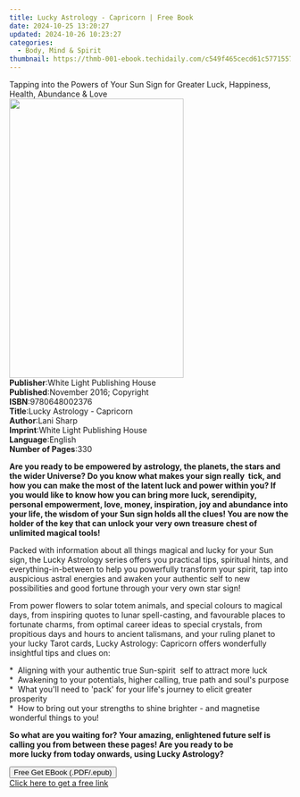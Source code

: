 ```yaml
---
title: Lucky Astrology - Capricorn | Free Book
date: 2024-10-25 13:20:27
updated: 2024-10-26 10:23:27
categories:
  - Body, Mind & Spirit
thumbnail: https://thmb-001-ebook.techidaily.com/c549f465cecd61c577155741a691012fae2038e68b6382e68611cc6e80df8122.jpg
---
```

<main id="book-container">
  <div class="flex flex-col">
    <div class="book-brief flex-1 py-6 px-4 sm:p-6 md:py-10 md:px-8">
      <!-- brief-->
      <div class="book-brief-main">
        Tapping into the Powers of Your Sun Sign for Greater Luck, Happiness,
        Health, Abundance & Love
      </div>
    </div>
    <div
      class="book-meta-info flex-1 grid gap-4 col-start-1 col-end-3 row-start-1 sm:mb-6 sm:grid-cols-4 lg:gap-6 lg:col-start-2 lg:row-end-6 lg:row-span-6 lg:mb-0"
    >
      <div
        class="book-meta-info-left place-content-center mt-4 p-4 text-sm leading-6 col-start-2 col-span-2 dark:text-slate-400"
      >
        <img
          class="w-full h-500 object-cover rounded-lg sm:h-255 sm:col-span-2 lg:col-span-full"
          src="https://img-001-ebook.techidaily.com/a592056305a2b5d4b9301d64bc75e7b2184541074c262c8ac497a94f418a48bb.jpg"
          alt=""
          width="312"
          height="500"
        />
      </div>
      <div
        class="book-meta-info-right mt-2 col-start-1 row-start-2 col-span-3 self-center"
      >
        <!-- meta data  -->
        <div class="flex flex-col px-4 md:px-8">
          <div class="flex-1">
            <strong>Publisher</strong>:<span class="px-2"
              >White Light Publishing House</span
            >
          </div>
          <div class="flex-1">
            <strong>Published</strong>:<span class="px-2"
              >November 2016; Copyright</span
            >
          </div>
          <div class="flex-1">
            <strong>ISBN</strong>:<span class="px-2">9780648002376</span>
          </div>
          <div class="flex-1">
            <strong>Title</strong>:<span class="px-2"
              >Lucky Astrology - Capricorn</span
            >
          </div>
          <div class="flex-1">
            <strong>Author</strong>:<span class="px-2">Lani Sharp</span>
          </div>
          <div class="flex-1">
            <strong>Imprint</strong>:<span class="px-2"
              >White Light Publishing House</span
            >
          </div>
          <div class="flex-1">
            <strong>Language</strong>:<span class="px-2">English</span>
          </div>
          <div class="flex-1">
            <strong>Number of Pages</strong>:<span class="px-2">330</span>
          </div>
        </div>
      </div>
    </div>
    <div class="book-description flex-1 py-6 px-4 sm:p-6 md:py-10 md:px-8">
      <div class="book-description-main">
        <div accordion-content="" id="description">
          <p>
            <strong
              >Are you ready to be empowered by astrology, the planets, the
              stars and the wider Universe? Do you know what makes your
              sign&nbsp;really&nbsp;&nbsp;tick, and how you can make the most of
              the latent luck and power within you? If you would like to know
              how you can bring more luck, serendipity, personal empowerment,
              love, money, inspiration, joy and abundance into your life, the
              wisdom of your Sun sign holds all the clues! You are now the
              holder of the key that can unlock your very own treasure chest of
              unlimited magical tools!</strong
            >
          </p>
          <p>
            Packed with information about all things magical and lucky for your
            Sun sign, the&nbsp;Lucky Astrology&nbsp;series offers you practical
            tips, spiritual hints, and everything-in-between to help you
            powerfully transform your spirit, tap into auspicious astral
            energies and awaken your authentic self to new possibilities and
            good fortune through your very own star sign!
          </p>
          <p>
            From power flowers to solar totem animals, and special colours to
            magical days, from inspiring quotes to lunar spell-casting, and
            favourable places to fortunate charms, from optimal career ideas to
            special crystals, from propitious days and hours to ancient
            talismans, and your ruling planet to your lucky Tarot
            cards,&nbsp;Lucky Astrology: Capricorn offers wonderfully insightful
            tips and clues on:
          </p>
          <p>
            * &nbsp;Aligning with your authentic true Sun-spirit &nbsp;self to
            attract more luck<br />* &nbsp;Awakening to your potentials, higher
            calling, true path and soul's purpose<br />* &nbsp;What you'll need
            to 'pack' for your life's journey to elicit greater prosperity<br />*
            &nbsp;How to bring out your strengths to shine brighter - and
            magnetise wonderful things to you!
          </p>
          <p>
            <strong
              >So what are you waiting for? Your amazing, enlightened future
              self is calling you from between these pages! Are you ready to be
              more&nbsp;lucky&nbsp;from today onwards, using Lucky
              Astrology?</strong
            >
          </p>
        </div>
        <div class="accordion-fader"></div>
      </div>
    </div>
    <div class="book-excerpts flex-1 py-6 px-4 sm:p-6 md:py-10 md:px-8"></div>
    <div
      class="book-about-author flex-1 py-6 px-4 sm:p-6 md:py-10 md:px-8"
    ></div>
    <div class="book-free-get flex-1 py-6 px-4 sm:p-6 md:py-10 md:px-8">
      <button
        id="btn-free-get"
        class="bg-blue-500 hover:bg-blue-700 text-white font-bold py-2 px-4 rounded"
      >
        Free Get EBook (.PDF/.epub)
      </button>
      <div id="countdown-display" class="px-2 text-lg mt-2"></div>
      <a
        id="free-link"
        class="hidden bg-blue-500 hover:bg-blue-700 text-white font-bold py-2 px-4 rounded"
        href="https://www.ebooks.com/en-us/book/209846481/lucky-astrology-capricorn/lani-sharp/"
        target="_blank"
        >Click here to get a free link</a
      >
    </div>
    <script>
      let countdownTime = 0;
      let countdownInterval = null;
      document
        .getElementById('btn-free-get')
        .addEventListener('click', startCountdown);
      function startCountdown() {
        countdownTime = new Date().getTime() + 60000 * 3;
        countdownInterval = setInterval(updateCountdown, 1000);
        document.getElementById('btn-free-get').disabled = true;
        document
          .getElementById('btn-free-get')
          .classList.add('bg-gray-500', 'cursor-not-allowed');
      }
      function updateCountdown() {
        let currentTime = new Date().getTime();
        let timeLeft = countdownTime - currentTime;
        let secondsLeft = Math.floor(timeLeft / 1000);
        document.getElementById('countdown-display').innerHTML =
          `Remaining time: ${secondsLeft} seconds.`;
        if (secondsLeft <= 0) {
          clearInterval(countdownInterval);
          document.getElementById('btn-free-get').classList.add('hidden');
          document.getElementById('free-link').classList.remove('hidden');
          document.getElementById('countdown-display').innerHTML = '';
        }
      }
    </script>
  </div>
</main>
